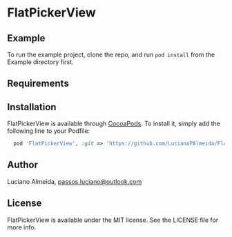 # FlatPickerView

## Example

To run the example project, clone the repo, and run `pod install` from the Example directory first.

## Requirements

## Installation

FlatPickerView is available through [CocoaPods](http://cocoapods.org). To install
it, simply add the following line to your Podfile:

```ruby
  pod 'FlatPickerView', :git => 'https://github.com/LucianoPAlmeida/FlatPickerView.git', :branch => 'master', :tag => '0.1.2'
```

## Author

Luciano Almeida, passos.luciano@outlook.com

## License

FlatPickerView is available under the MIT license. See the LICENSE file for more info.
